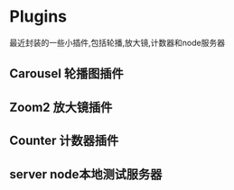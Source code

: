 # Plugins
最近封装的一些小插件,包括轮播,放大镜,计数器和node服务器
## Carousel 轮播图插件
## Zoom2 放大镜插件  
## Counter 计数器插件
## server node本地测试服务器
